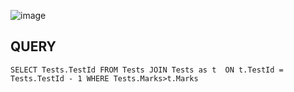 ![image](https://user-images.githubusercontent.com/80675137/180044877-bfa0a3f5-d92b-487b-9293-059d31761e43.png)

## QUERY

`
SELECT Tests.TestId
FROM Tests
JOIN Tests as t 
ON t.TestId = Tests.TestId - 1
WHERE Tests.Marks>t.Marks
`

